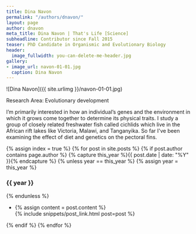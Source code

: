 ```yaml
---
title: Dina Navon
permalink: "/authors/dnavon/"
layout: page
author: dnavon
meta_title: Dina Navon | That's Life [Science]
subheadline: Contributor since Fall 2015
teaser: PhD Candidate in Organismic and Evolutionary Biology
header:
  image_fullwidth: you-can-delete-me-header.jpg
gallery:
- image_url: navon-01-01.jpg
  caption: Dina Navon
---
```


![Dina Navon]({{ site.urlimg }}/navon-01-01.jpg)

Research Area: Evolutionary development

I’m primarily interested in how an individual’s genes and the environment in which it grows come together to determine its physical traits. I study a group of closely related freshwater fish called cichlids which live in the African rift lakes like Victoria, Malawi, and Tanganyika.  So far I've been examining the effect of diet and genetics on the pectoral fins.

{% assign index = true %}
{% for post in site.posts %}
{% if post.author contains page.author %}
{% capture this_year %}{{ post.date | date: "%Y" }}{% endcapture %}
{% unless year == this_year %}
{% assign year = this_year %}
<h3>{{ year }}</h3>
{% endunless %}
<ul style="list-style-type:disc">
 <li> 
 {% assign content = post.content %} 
 <article>
 {% include snippets/post_link.html post=post %}
 </article>
 </li>
</ul>
{% endif %}
{% endfor %}
